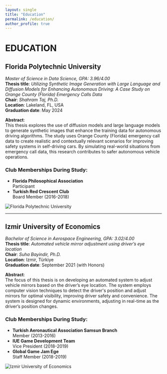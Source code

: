 ```yaml
---
layout: single
title: "Education"
permalink: /education/
author_profile: true
---
```



# EDUCATION

## Florida Polytechnic University  
*Master of Science in Data Science, GPA: 3.96/4.00*  
**Thesis title**: *Utilizing Synthetic Image Generation with Large Language and Diffusion Models for Enhancing Autonomous Driving: A Case Study on Orange County (Florida) Emergency Calls Data*  
**Chair**: *Shahram Taj, Ph.D.*  
**Location**: Lakeland, FL, USA  
**Graduation date**: May 2024  

**Abstract**:  
This thesis explores the use of diffusion models and large language models to generate synthetic images that enhance the training data for autonomous driving algorithms. The study uses Orange County (Florida) emergency call data to create realistic and contextually relevant scenarios for improving safety systems in self-driving cars. By simulating real-world situations from emergency call data, this research contributes to safer autonomous vehicle operations.

### Club Memberships During Study:
- **Florida Philosophical Association**  
  Participant
- **Turkish Red Crescent Club**  
  Board Member (2016-2018)

![Florida Polytechnic University](https://vefaayyildiz.github.io/images/thesis_master.png)

---

## Izmir University of Economics  
*Bachelor of Science in Aerospace Engineering, GPA: 3.02/4.00*  
**Thesis title**: *Automated vehicle mirror adjustment using driver’s eye location*  
**Chair**: *Suha Bayindir, Ph.D.*  
**Location**: Izmir, Türkiye  
**Graduation date**: September 2021 (with Honors)

**Abstract**:  
The focus of this thesis is on developing an automated system to adjust vehicle mirrors based on the driver’s eye location. The system employs computer vision techniques to detect the driver's position and adjust mirrors for optimal visibility, improving driver safety and convenience. The system is designed for dynamic environments, adjusting in real-time as the driver’s position changes.

### Club Memberships During Study:
- **Turkish Aeronautical Association Samsun Branch**  
  Member (2013-2016)
- **IUE Game Development Team**  
  Vice President (2018-2019)
- **Global Game Jam Ege**  
  Staff Member (2018-2019)

![Izmir University of Economics](https://vefaayyildiz.github.io/images/thesis_bachelors.png)

